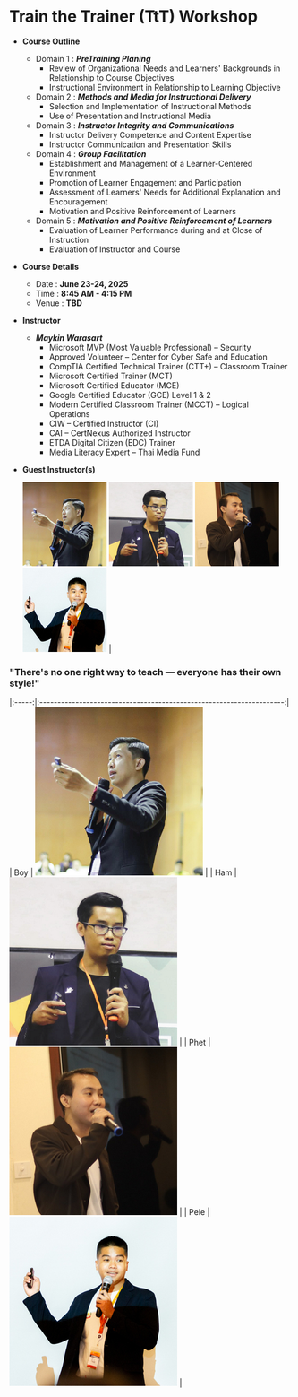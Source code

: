 # Train the Trainer (TtT) Workshop

+ **Course Outline**
	+ Domain 1 : ***PreTraining Planing***
		+ Review of Organizational Needs and Learners' Backgrounds in Relationship to Course Objectives
		+ Instructional Environment in Relationship to Learning Objective
	+ Domain 2 : ***Methods and Media for Instructional Delivery***
		+ Selection and Implementation of Instructional Methods
		+ Use of Presentation and Instructional Media
	+ Domain 3 : ***Instructor Integrity and Communications***
		+ Instructor Delivery Competence and Content Expertise
		+ Instructor Communication and Presentation Skills
	+ Domain 4 : ***Group Facilitation***
		+ Establishment and Management of a Learner-Centered Environment
		+ Promotion of Learner Engagement and Participation
		+ Assessment of Learners' Needs for Additional Explanation and Encouragement
		+ Motivation and Positive Reinforcement of Learners
	+ Domain 5 : ***Motivation and Positive Reinforcement of Learners***
		+ Evaluation of Learner Performance during and at Close of Instruction
		+ Evaluation of Instructor and Course

+ **Course Details**
	+ Date : **June 23-24, 2025**
	+ Time : **8:45 AM - 4:15 PM**
	+ Venue : **TBD**

+ **Instructor**
	+ ***Maykin Warasart***
		+ Microsoft MVP (Most Valuable Professional) – Security
		+ Approved Volunteer – Center for Cyber Safe and Education
		+ CompTIA Certified Technical Trainer (CTT+) – Classroom Trainer
		+ Microsoft Certified Trainer (MCT)
		+ Microsoft Certified Educator (MCE)
		+ Google Certified Educator (GCE) Level 1 & 2
		+ Modern Certified Classroom Trainer (MCCT) – Logical Operations
		+ CIW – Certified Instructor (CI)
		+ CAI – CertNexus Authorized Instructor
		+ ETDA Digital Citizen (EDC) Trainer
		+ Media Literacy Expert – Thai Media Fund
+ **Guest Instructor(s)**

	![Boy](TAs/Boy_150.png "Boy @ SysAdmin Day 2023 - Live in Vientiane") ![Ham](TAs/Ham_150.png "Ham @ SysAdmin Day 2023 - Live in Vientiane") ![Sayphet](TAs/Sayphet_150.png "Sayphet @ SysAdmin Day 2024 - Live in4Vientiane") ![Pele](TAs/Pele_150.jpg "Pele @ LANOG 2.0")                                   |

	
### "There's no one right way to teach — everyone has their own style!"

|:-----:|:--------------------------------------------------------------------:|
| Boy   |  ![Boy](TAs/Boy.png "SysAdmin Day 2023 - Live in Vientiane")         |
| Ham   |  ![Ham](TAs/Ham.png "SysAdmin Day 2023 - Live in Vientiane")         |
| Phet  |  ![Sayphet](TAs/Sayphet.png "SysAdmin Day 2024 - Live in4Vientiane") |
| Pele  |  ![Pele](TAs/Pele.jpg "LANOG 2.0")                                   |